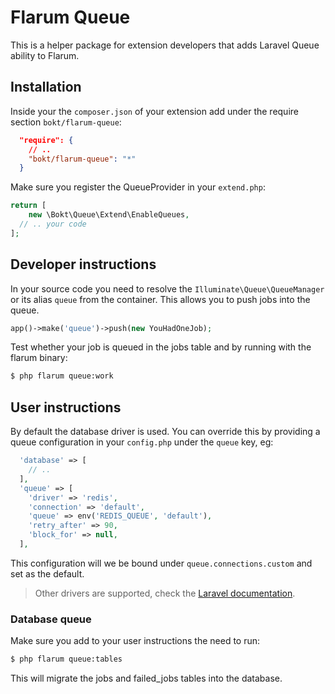 # Flarum Queue

This is a helper package for extension developers that adds Laravel Queue ability to Flarum.

## Installation

Inside your the `composer.json` of your extension add under the require section `bokt/flarum-queue`:

```json
  "require": {
    // ..
    "bokt/flarum-queue": "*"
  }
```

Make sure you register the QueueProvider in your `extend.php`:

```php
return [
    new \Bokt\Queue\Extend\EnableQueues,
  // .. your code
];
```

## Developer instructions

In your source code you need to resolve the `Illuminate\Queue\QueueManager` or
its alias `queue` from the container. This allows you to push jobs into the queue.

```php
app()->make('queue')->push(new YouHadOneJob);
```

Test whether your job is queued in the jobs table and by running with the flarum binary:

```bash
$ php flarum queue:work
```

## User instructions

By default the database driver is used. You can override this by providing a queue configuration
in your `config.php` under the `queue` key, eg:

```php
  'database' => [
    // ..
  ],
  'queue' => [
    'driver' => 'redis',
    'connection' => 'default',
    'queue' => env('REDIS_QUEUE', 'default'),
    'retry_after' => 90,
    'block_for' => null,
  ],
```
This configuration will we be bound under `queue.connections.custom` and set as the default.

> Other drivers are supported, check the [Laravel documentation](https://laravel.com/docs/5.7/queues#driver-prerequisites).

### Database queue

Make sure you add to your user instructions the need to run:

```bash
$ php flarum queue:tables
```

This will migrate the jobs and failed_jobs tables into the database.
